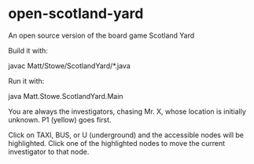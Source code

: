 open-scotland-yard
==================

An open source version of the board game Scotland Yard

Build it with:

javac Matt/Stowe/ScotlandYard/*.java

Run it with:

java Matt.Stowe.ScotlandYard.Main

You are always the investigators, chasing Mr. X, whose location is initially unknown. P1 (yellow) goes first.

Click on TAXI, BUS, or U (underground) and the accessible nodes will be highlighted. Click one of the highlighted nodes to move the current investigator to that node.

